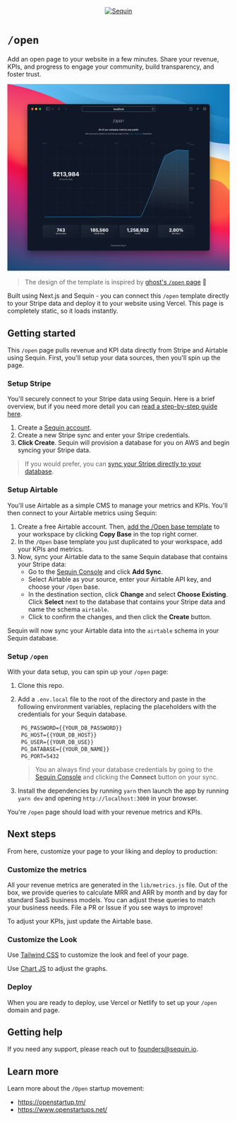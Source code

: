 <p align="center">
  <a href="https://sequin.io/">
    <img src="https://www.sequin.io/static/brand-black.svg" width="140px" alt="Sequin" />
  </a>
</p>

# `/open`

Add an open page to your website in a few minutes. Share your revenue, KPIs, and progress to engage your community, build transparency, and foster trust.

![Open Page](readme/open_page.png)

> The design of the template is inspired by [ghost's `/open` page](https://ghost.org/open/) 👻

Built using Next.js and Sequin - you can connect this `/open` template directly to your Stripe data and deploy it to your website using Vercel. This page is completely static, so it loads instantly.

## Getting started

This `/open` page pulls revenue and KPI data directly from Stripe and Airtable using Sequin. First, you'll setup your data sources, then you'll spin up the page.

### Setup Stripe

You'll securely connect to your Stripe data using Sequin. Here is a brief overview, but if you need more detail you can [read a step-by-step guide here](https://docs.sequin.io/stripe/setup).

1. Create a [Sequin account](https://app.sequin.io/signup).
2. Create a new Stripe sync and enter your Stripe credentials.
3. **Click Create**. Sequin will provision a database for you on AWS and begin syncing your Stripe data.

> If you would prefer, you can [sync your Stripe directly to your database](https://docs.sequin.io/self-hosted).

### Setup Airtable

You'll use Airtable as a simple CMS to manage your metrics and KPIs. You'll then connect to your Airtable metrics using Sequin:

1. Create a free Airtable account. Then, [add the /Open base template](https://airtable.com/shrcI92uikjA5136B/tbluMQshnyboxaQsf/viwDTw4493yL0tvPW) to your workspace by clicking **Copy Base** in the top right corner.
2. In the `/Open` base template you just duplicated to your workspace, add your KPIs and metrics.
3. Now, sync your Airtable data to the same Sequin database that contains your Stripe data:
   * Go to the [Sequin Console](https://app.sequin.io/) and click **Add Sync**.
   * Select Airtable as your source, enter your Airtable API key, and choose your `/Open` base.
   * In the destination section, click **Change** and select **Choose Existing**. Click **Select** next to the database that contains your Stripe data and name the schema `airtable`.
   * Click to confirm the changes, and then click the **Create** button.

Sequin will now sync your Airtable data into the `airtable` schema in your Sequin database.

### Setup `/open`

With your data setup, you can spin up your `/open` page:

1. Clone this repo.
2. Add a `.env.local` file to the root of the directory and paste in the following environment variables, replacing the placeholders with the credentials for your Sequin database.

   ```plain
    PG_PASSWORD={{YOUR_DB_PASSWORD}}
    PG_HOST={{YOUR_DB_HOST}}
    PG_USER={{YOUR_DB_USE}}
    PG_DATABASE={{YOUR_DB_NAME}}
    PG_PORT=5432
   ```

   > You  an always find your database credentials by going to the [Sequin Console](https://app.sequin.io/) and clicking the **Connect** button on your sync.

3. Install the dependencies by running `yarn` then launch the app by running `yarn dev` and opening `http://localhost:3000` in your browser.

You're `/open` page should load with your revenue metrics and KPIs.

## Next steps

From here, customize your page to your liking and deploy to production:

### Customize the metrics

All your revenue metrics are generated in the `lib/metrics.js` file. Out of the box, we provide queries to calculate MRR and ARR by month and by day for standard SaaS business models. You can adjust these queries to match your business needs. File a PR or Issue if you see ways to improve!

To adjust your KPIs, just update the Airtable base.

### Customize the Look

Use [Tailwind CSS](https://tailwindcss.com/) to customize the look and feel of your page.

Use [Chart JS](https://www.chartjs.org/) to adjust the graphs.

### Deploy

When you are ready to deploy, use Vercel or Netlify to set up your `/open` domain and page.

## Getting help

If you need any support, please reach out to <a href="founders@sequin.io">founders@sequin.io</a>.

## Learn more

Learn more about the `/Open` startup movement:

* https://openstartup.tm/
* https://www.openstartups.net/

